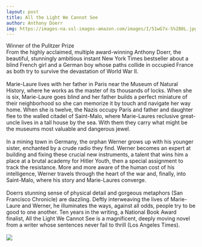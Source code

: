 ```yaml
--- 
layout: post 
title: All the Light We Cannot See
author: Anthony Doerr
img: https://images-na.ssl-images-amazon.com/images/I/51wG7x-S%2B0L.jpg
--- 
```

Winner of the Pulitzer Prize<br>From the highly acclaimed, multiple award-winning Anthony Doerr, the beautiful, stunningly ambitious instant New York Times bestseller about a blind French girl and a German boy whose paths collide in occupied France as both try to survive the devastation of World War II.<br><br>Marie-Laure lives with her father in Paris near the Museum of Natural History, where he works as the master of its thousands of locks. When she is six, Marie-Laure goes blind and her father builds a perfect miniature of their neighborhood so she can memorize it by touch and navigate her way home. When she is twelve, the Nazis occupy Paris and father and daughter flee to the walled citadel of Saint-Malo, where Marie-Laures reclusive great-uncle lives in a tall house by the sea. With them they carry what might be the museums most valuable and dangerous jewel.<br><br>In a mining town in Germany, the orphan Werner grows up with his younger sister, enchanted by a crude radio they find. Werner becomes an expert at building and fixing these crucial new instruments, a talent that wins him a place at a brutal academy for Hitler Youth, then a special assignment to track the resistance. More and more aware of the human cost of his intelligence, Werner travels through the heart of the war and, finally, into Saint-Malo, where his story and Marie-Laures converge.<br><br>Doerrs stunning sense of physical detail and gorgeous metaphors (San Francisco Chronicle) are dazzling. Deftly interweaving the lives of Marie-Laure and Werner, he illuminates the ways, against all odds, people try to be good to one another. Ten years in the writing, a National Book Award finalist, All the Light We Cannot See is a magnificent, deeply moving novel from a writer whose sentences never fail to thrill (Los Angeles Times).
<br/><br/> <a href="https://www.amazon.com/All-Light-We-Cannot-See/dp/1476746583%3FSubscriptionId%3DAKIAJMENML4FLKMV2CIQ%26tag%3Dpskiba1234-20%26linkCode%3Dxm2%26camp%3D2025%26creative%3D165953%26creativeASIN%3D1476746583"><img src="https://images-na.ssl-images-amazon.com/images/G/01/associates/remote-buy-box/buy1.gif"></a>